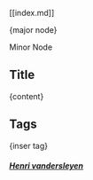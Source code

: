 
[[index.md]]

{major node}

Minor Node

## Title

{content}

## Tags
{inser tag}

##### [Henri vandersleyen](https://github.com/Vanderscycle)
